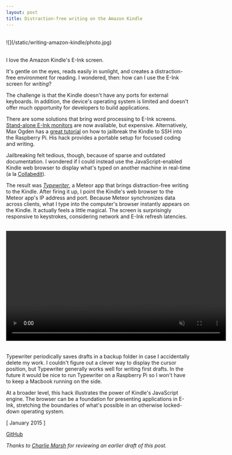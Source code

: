 ```yaml
---
layout: post
title: Distraction-free writing on the Amazon Kindle
---
```


<br />
![](/static/writing-amazon-kindle/photo.jpg)
<br /><br />

I love the Amazon Kindle's E-Ink screen.

It's gentle on the eyes, reads easily in sunlight, and creates a distraction-free environment for reading. I wondered, then: how can I use the E-Ink screen for _writing_?

The challenge is that the Kindle doesn't have any ports for external keyboards. In addition, the device's operating system is limited and doesn't offer much opportunity for developers to build applications.

There are some solutions that bring word processing to E-Ink screens. [Stand-alone E-Ink monitors](http://blog.the-ebook-reader.com/2015/01/15/paperlike-13-3-e-ink-monitor-by-dasung-tech-videos/) are now available, but expensive. Alternatively, Max Ogden has a [great tutorial](http://maxogden.com/kindleberry-wireless.html) on how to jailbreak the Kindle to SSH into the Raspberry Pi. His hack provides a portable setup for focused coding and writing.

Jailbreaking felt tedious, though, because of sparse and outdated documentation. I wondered if I could instead use the JavaScript-enabled Kindle web browser to display what's typed on another machine in real-time (a la [Collabedit](http://collabedit.com/)).

The result was [_Typewriter_](https://github.com/shbhrsaha/typewriter), a Meteor app that brings distraction-free writing to the Kindle. After firing it up, I point the Kindle's web browser to the Meteor app's IP address and port. Because Meteor synchronizes data across clients, what I type into the computer's browser instantly appears on the Kindle. It actually feels a little magical. The screen is surprisingly responsive to keystrokes, considering network and E-Ink refresh latencies.

<br />
<video width="600" autoplay="autoplay" loop muted>
  <source src="/static/writing-amazon-kindle/clip.mp4" type="video/mp4" />
  Your browser does not support the video tag.
</video>
<br /><br />

Typewriter periodically saves drafts in a backup folder in case I accidentally delete my work. I couldn't figure out a clever way to display the cursor position, but Typewriter generally works well for writing first drafts. In the future it would be nice to run Typewriter on a Raspberry Pi so I won't have to keep a Macbook running on the side.

At a broader level, this hack illustrates the power of Kindle's JavaScript engine. The browser can be a foundation for presenting applications in E-Ink, stretching the boundaries of what's possible in an otherwise locked-down operating system.

[ January 2015 ]

[GitHub](https://github.com/shbhrsaha/typewriter)

_Thanks to [Charlie Marsh](http://www.crmarsh.com/) for reviewing an earlier draft of this post._
